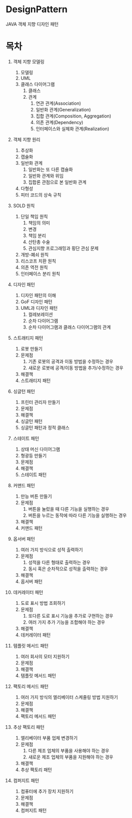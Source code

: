 # DesignPattern
JAVA 객체 지향 디자인 패턴

# 목차
1. 객체 지향 모델링
    1. 모델링
    2. UML
    3. 클래스 다이어그램
        1. 클래스
        2. 관계
            1. 연관 관계(Association)
            2. 일반화 관계(Generalization)
            3. 집합 관계(Composition, Aggregation)
            4. 의존 관계(Dependency)
            5. 인터페이스와 실체화 관계(Realization)
2. 객체 지향 원리
    1. 추상화
    2. 캡슐화
    3. 일반화 관계
        1. 일반화는 또 다른 캡슐화
        2. 일반화 관계와 위임
        3. 집합론 관점으로 본 일반화 관계
    4. 다형성
    5. 피터 코드의 상속 규칙
3. SOLD 원칙
    1. 단일 책임 원칙
        1. 책임의 의미
        2. 변경
        3. 책임 분리
        4. 산탄총 수술
        5. 관심지향 프로그래밍과 횡단 관심 문제
    2. 개방-폐쇠 원칙
    3. 리스코프 치환 원칙
    4. 의존 역전 원칙
    5. 인터페이스 분리 원칙

4. 디자인 패턴
    1. 디자인 패턴의 이해
    2. GoF 디자인 패턴
    3. UML과 디자인 패턴
        1. 컬레보레이션
        2. 순차 다이어그램
        3. 순차 다이어그램과 클래스 다이어그램의 관계

5. 스트래티지 패턴
    1. 로봇 만들기
    2. 문제점
        1. 기존 로봇의 공격과 이동 방법을 수정하는 경우
        2. 새로운 로봇에 공격/이동 방법을 추가/수정하는 경우
    3. 해결책
    4. 스트래티지 패턴

6. 싱글턴 패턴
    1. 프린터 관리자 만들기
    2. 문제점
    3. 해결책
    4. 싱글턴 패턴
    5. 싱글턴 패턴과 정적 클래스

7. 스테이트 패턴
    1. 상태 머신 다이어그램
    2. 형광등 만들기
    3. 문제점
    4. 해결책
    5. 스테이트 패턴

8. 커맨드 패턴
    1. 만능 버튼 만들기
    2. 문제점
        1. 버튼을 눌렀을 때 다른 기능을 실행하는 경우
        2. 버튼을 누르는 동작에 따라 다른 기능을 실행하는 경우
    3. 해결책
    4. 커맨드 패턴

9. 옵서버 패턴
    1. 여러 가지 방식으로 성적 출력하기
    2. 문제점
        1. 성적을 다른 형태로 출력하는 경우
        2. 동시 혹은 순차적으로 성적을 출력하는 경우
    3. 해결책
    4. 옵서버 패턴

10. 데커레이터 패턴
    1. 도로 표시 방법 조회하기
    2. 문제점
        1. 또다른 도로 표시 기능을 추가로 구현하는 경우
        2. 여러 가지 추가 기능을 조합해야 하는 경우
    3. 해결책
    4. 데커레이터 패턴

11. 템플릿 메서드 패턴
    1. 여러 회사의 모터 지원하기
    2. 문제점
    3. 해결책
    4. 템플릿 메서드 패턴

12. 팩토리 메서드 패턴
    1. 여러 가지 방식의 엘리베이터 스케줄링 방법 지원하기
    2. 문제점
    3. 해결책
    4. 팩토리 메서드 패턴

13. 추상 팩토리 패턴
    1. 엘리베이터 부품 업체 변경하기
    2. 문제점
        1. 다른 제조 업체의 부품을 사용해야 하는 경우
        2. 새로운 제조 업체의 부품을 지원해야 하는 경우
    3. 해결책
    4. 추상 팩토리 패턴

14. 컴퍼지트 패턴
    1. 컴퓨터에 추가 장치 지원하기
    2. 문제점
    3. 해결책
    4. 컴퍼지트 패턴
